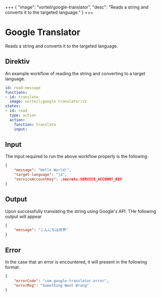+++
{
  "image": "vorteil/google-translator",
  "desc": "Reads a string and converts it to the targeted language."
}
+++

# Google Translator

Reads a string and converts it to the targeted language.

## Direktiv

An example workflow of reading the string and converting to a target language.

```yaml
id: read-message
functions:
- id: translate
  image: vorteil/google-translator:v1
states:
- id: read
  type: action
  action:
    function: translate
    input: .
```

## Input

The input required to run the above workflow properly is the following:

```json
{
    "message": "Hello World!",
    "target-language": "ja",
    "serviceAccountKey": .secrets.SERVICE_ACCOUNT_KEY
}
```

## Output

Upon successfully translating the string using Google's API. THe following output will appear

```json
{
    "message": "こんにちは世界"
}
```

## Error

In the case that an error is encountered, it will present in the following format:

```json
{
    "errorCode": "com.google-translator.error",
    "errorMsg": "Something Went Wrong"
}
```
